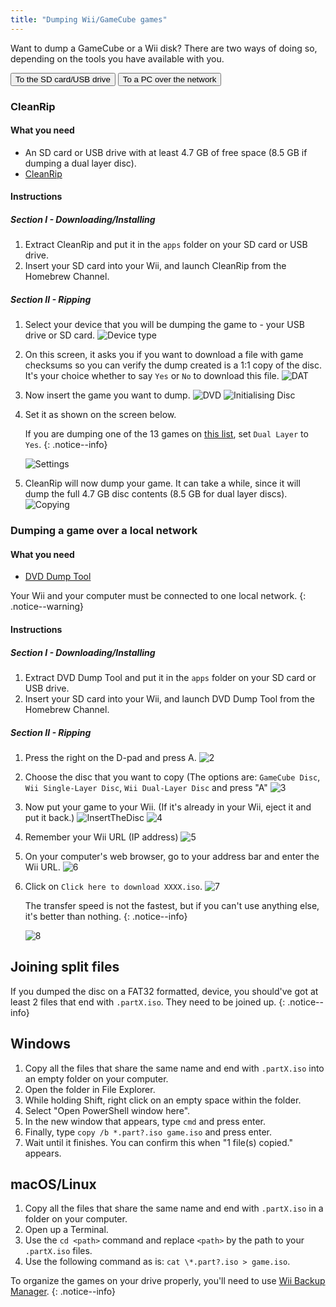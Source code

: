```yaml
---
title: "Dumping Wii/GameCube games"
---
```


Want to dump a GameCube or a Wii disk? There are two ways of doing so, depending on the tools you have available with you.

<button class="tablinks btn btn--large btn--primary" id="defaultOpen" onclick="openTab(event, 'cleanrip')">To the SD card/USB drive</button>
<button class="tablinks btn btn--large btn--info" onclick="openTab(event, 'dump-smb')">To a PC over the network</button>

<div id="cleanrip" class="blanktabcontent" markdown="1">

### CleanRip

#### What you need

* An SD card or USB drive with at least 4.7 GB of free space (8.5 GB if dumping a dual layer disc).
* [CleanRip](https://oscwii.org/library/app/cleanrip)

#### Instructions

##### Section I - Downloading/Installing

1. Extract CleanRip and put it in the `apps` folder on your SD card or USB drive.
1. Insert your SD card into your Wii, and launch CleanRip from the Homebrew Channel.

##### Section II - Ripping

1. Select your device that you will be dumping the game to - your USB drive or SD card.
    ![Device type](/images/CleanRip/2.png)
1. On this screen, it asks you if you want to download a file with game checksums so you can verify the dump created is a 1:1 copy of the disc. It's your choice whether to say `Yes` or `No` to download this file.
    ![DAT](/images/CleanRip/3.png)
1. Now insert the game you want to dump.
    ![DVD](/images/CleanRip/4.png)
    ![Initialising Disc](/images/CleanRip/5.png)
1. Set it as shown on the screen below.

    If you are dumping one of the 13 games on [this list](https://wiki.dolphin-emu.org/index.php?title=Category:Dual_Layer_Disc_games), set `Dual Layer` to `Yes`.
    {: .notice--info}

    ![Settings](/images/CleanRip/6.png)

1. CleanRip will now dump your game. It can take a while, since it will dump the full 4.7 GB disc contents (8.5 GB for dual layer discs).
    ![Copying](/images/CleanRip/7.png)
</div>

<div id="dump-smb" class="blanktabcontent" markdown="1">

### Dumping a game over a local network

#### What you need

* [DVD Dump Tool](/assets/files/DVDDumpTool.zip)

Your Wii and your computer must be connected to one local network.
{: .notice--warning}

#### Instructions

##### Section I - Downloading/Installing

1. Extract DVD Dump Tool and put it in the `apps` folder on your SD card or USB drive.
1. Insert your SD card into your Wii, and launch DVD Dump Tool from the Homebrew Channel.

##### Section II - Ripping

1. Press the right on the D-pad and press A.
    ![2](/images/DumpDiscs_LAN/2.png)
1. Choose the disc that you want to copy (The options are: `GameCube Disc`, `Wii Single-Layer Disc`, `Wii Dual-Layer Disc` and press "A"
    ![3](/images/DumpDiscs_LAN/3.png)
1. Now put your game to your Wii. (If it's already in your Wii, eject it and put it back.)
    ![InsertTheDisc](/images/DumpDiscs_LAN/insertthedisc.jpg)
    ![4](/images/DumpDiscs_LAN/4.png)
1. Remember your Wii URL (IP address)
    ![5](/images/DumpDiscs_LAN/5.png)
1. On your computer's web browser, go to your address bar and enter the Wii URL.
    ![6](/images/DumpDiscs_LAN/6.png)
1. Click on `Click here to download XXXX.iso`.
    ![7](/images/DumpDiscs_LAN/7.jpg)

    The transfer speed is not the fastest, but if you can't use anything else, it's better than nothing.
    {: .notice--info}

    ![8](/images/DumpDiscs_LAN/8.PNG)

</div>

## Joining split files

If you dumped the disc on a FAT32 formatted, device, you should've got at least 2 files that end with `.partX.iso`. They need to be joined up.
{: .notice--info}

## Windows

1. Copy all the files that share the same name and end with `.partX.iso` into an empty folder on your computer.
1. Open the folder in File Explorer.
1. While holding Shift, right click on an empty space within the folder.
1. Select "Open PowerShell window here".
1. In the new window that appears, type `cmd` and press enter.
1. Finally, type `copy /b *.part?.iso game.iso` and press enter.
1. Wait until it finishes. You can confirm this when "1 file(s) copied." appears.

## macOS/Linux

1.  Copy all the files that share the same name and end with `.partX.iso` in a folder on your computer.
1.  Open up a Terminal.
1.  Use the `cd <path>` command and replace `<path>` by the path to your `.partX.iso` files.
1.  Use the following command as is: `cat \*.part?.iso > game.iso`.

To organize the games on your drive properly, you'll need to use [Wii Backup Manager](wiibackupmanager).
{: .notice--info}

<script src="/assets/js/tabs.js"></script>
